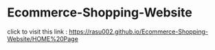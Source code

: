 # Ecommerce-Shopping-Website

click to visit this link : https://rasu002.github.io/Ecommerce-Shopping-Website/HOME%20Page
